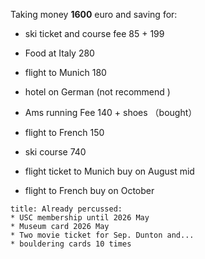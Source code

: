 
Taking money **1600** euro and saving for:
* ski ticket and course fee 85 + 199
* Food at Italy 280
* flight to Munich 180
* hotel on German (not recommend )
* Ams running Fee 140 + shoes  （bought）
* flight to French 150
* ski course 740 



* flight ticket to Munich buy on August mid 
* flight to French buy on October  


```ad-info
title: Already percussed:
* USC membership until 2026 May
* Museum card 2026 May
* Two movie ticket for Sep. Dunton and...
* bouldering cards 10 times
```
